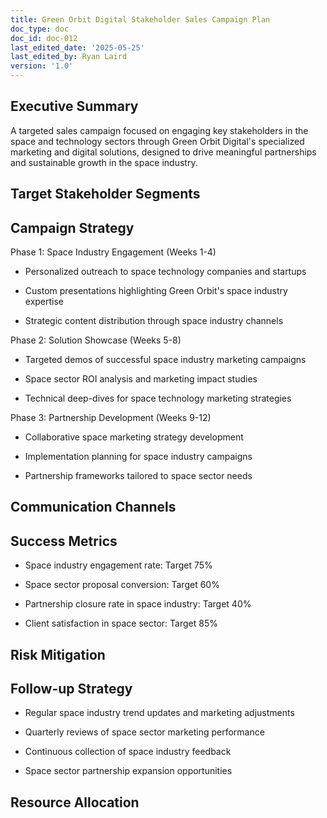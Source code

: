 ```yaml
---
title: Green Orbit Digital Stakeholder Sales Campaign Plan
doc_type: doc
doc_id: doc-012
last_edited_date: '2025-05-25'
last_edited_by: Ryan Laird
version: '1.0'
---
```


## Executive Summary

A targeted sales campaign focused on engaging key stakeholders in the space and technology sectors through Green Orbit Digital's specialized marketing and digital solutions, designed to drive meaningful partnerships and sustainable growth in the space industry.

## Target Stakeholder Segments

<!-- Unsupported block type: column_list -->

## Campaign Strategy

Phase 1: Space Industry Engagement (Weeks 1-4)

- Personalized outreach to space technology companies and startups

- Custom presentations highlighting Green Orbit's space industry expertise

- Strategic content distribution through space industry channels

Phase 2: Solution Showcase (Weeks 5-8)

- Targeted demos of successful space industry marketing campaigns

- Space sector ROI analysis and marketing impact studies

- Technical deep-dives for space technology marketing strategies

Phase 3: Partnership Development (Weeks 9-12)

- Collaborative space marketing strategy development

- Implementation planning for space industry campaigns

- Partnership frameworks tailored to space sector needs

## Communication Channels

<!-- Unsupported block type: table -->

## Success Metrics

- Space industry engagement rate: Target 75%

- Space sector proposal conversion: Target 60%

- Partnership closure rate in space industry: Target 40%

- Client satisfaction in space sector: Target 85%

## Risk Mitigation

<!-- Unsupported block type: callout -->

## Follow-up Strategy

- Regular space industry trend updates and marketing adjustments

- Quarterly reviews of space sector marketing performance

- Continuous collection of space industry feedback

- Space sector partnership expansion opportunities

## Resource Allocation

<!-- Unsupported block type: table -->
